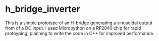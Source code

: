 # h_bridge_inverter
This is a simple prototype of an H-bridge generating a sinusoidal output from of a DC input. I used Micropython on a RP2040 chip for rapid protoyping, planning to write the code in C++ for improved performance.
